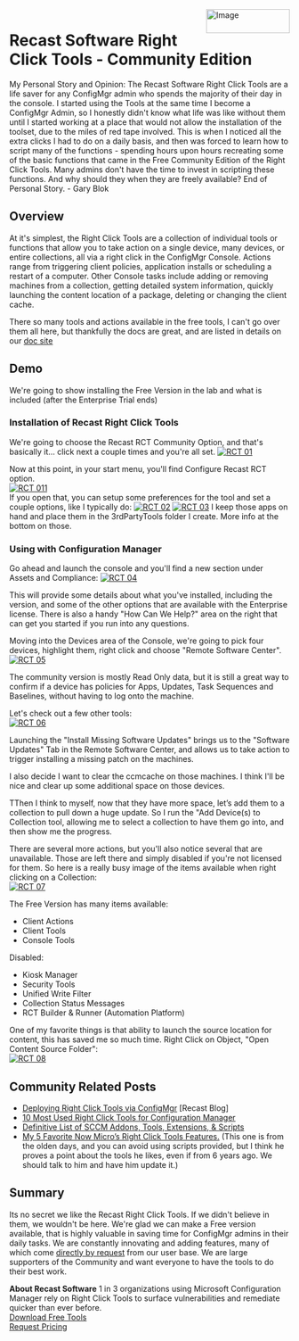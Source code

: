 <img style="float: right;" src="https://docs.recastsoftware.com/media/Recast-Logo-Dark_Horizontal_nav.png"  alt="Image" height="43" width="150">

# Recast Software Right Click Tools - Community Edition

My Personal Story and Opinion:
The Recast Software Right Click Tools are a life saver for any ConfigMgr admin who spends  the majority of their day in the console. I started using the Tools at the same time I become a ConfigMgr Admin, so I honestly didn't know what life was like without them until I started working at a place that would not allow the installation of the toolset, due to the miles of red tape involved. This is when I noticed all the extra clicks I had to do on a daily basis, and then was forced to learn how to script many of the functions - spending hours upon hours recreating some of the basic functions that came in the Free Community Edition of the Right Click Tools. Many admins don't have the time to invest in scripting these functions. And why should they when they are freely available? End of Personal Story. - Gary Blok

## Overview

At it's simplest, the Right Click Tools are a collection of individual tools or functions that allow you to take action on a single device, many devices, or entire collections, all via a right click in the ConfigMgr Console.  Actions range from triggering client policies, application installs or scheduling a restart of a computer.  Other Console tasks include adding or removing machines from a collection, getting detailed system information, quickly launching the content location of a package, deleting or changing the client cache.

There so many tools and actions available in the free tools, I can't go over them all here, but thankfully the docs are great, and are listed in details on our [doc site](https://docs.recastsoftware.com/features/Device_Management/index.html)

## Demo

We're going to show installing the Free Version in the lab and what is included (after the Enterprise Trial ends)

### Installation of Recast Right Click Tools

We're going to choose the Recast RCT Community Option, and that's basically it... click next a couple times and you're all set.
[![RCT 01](media/RCT01.png)](media/RCT01.png)

Now at this point, in your start menu, you'll find Configure Recast RCT option.  
[![RCT 011](media/RCT011.png)](media/RCT011.png)  
If you open that, you can setup some preferences for the tool and set a couple options, like I typically do:
[![RCT 02](media/RCT02.png)](media/RCT02.png)
[![RCT 03](media/RCT03.png)](media/RCT03.png)
I keep those apps on hand and place them in the 3rdPartyTools folder I create.
More info at the bottom on those.

### Using with Configuration Manager

Go ahead and launch the console and you'll find a new section under Assets and Compliance:
[![RCT 04](media/RCT04.png)](media/RCT04.png)

This will provide some details about what you've installed, including the version, and some of the other options that are available with the Enterprise license. There is also a handy "How Can We Help?" area on the right that can get you started if you run into any questions.

Moving into the Devices area of the Console, we're going to pick four devices, highlight them, right click and choose "Remote Software Center".
[![RCT 05](media/RCT05.png)](media/RCT05.png)

The community version is mostly Read Only data, but it is still a great way to confirm if a device has policies for Apps, Updates, Task Sequences and Baselines, without having to log onto the machine.

Let's check out a few other tools:  
[![RCT 06](media/RCT06.png)](media/RCT06.png)

Launching the "Install Missing Software Updates" brings us to the "Software Updates" Tab in the Remote Software Center, and allows us to take action to trigger installing a missing patch on the machines.

I also decide I want to clear the ccmcache on those machines. I think I'll be nice and clear up some additional space on those devices.

TThen I think to myself, now that they have more space, let’s add them to a collection to pull down a huge update. So I run the "Add Device(s) to Collection tool, allowing me to select a collection to have them go into, and then show me the progress.

There are several more actions, but you'll also notice several that are unavailable. Those are left there and simply disabled if you're not licensed for them.  So here is a really busy image of the items available when right clicking on a Collection:  
[![RCT 07](media/RCT07.png)](media/RCT07.png)

The Free Version has many items available:

- Client Actions
- Client Tools
- Console Tools

Disabled:

- Kiosk Manager
- Security Tools
- Unified Write Filter
- Collection Status Messages
- RCT Builder & Runner (Automation Platform)

One of my favorite things is that ability to launch the source location for content, this has saved me so much time. Right Click on Object, "Open Content Source Folder":  
[![RCT 08](media/RCT08.png)](media/RCT08.png)

## Community Related Posts

- [Deploying Right Click Tools via ConfigMgr](https://www.recastsoftware.com/blog/right-click-tools-client-community-tools) [Recast Blog]
- [10 Most Used Right Click Tools for Configuration Manager](https://msendpointmgr.com/2020/10/20/10-most-used-right-click-tools-for-configuration-manager/)
- [Definitive List of SCCM Addons, Tools, Extensions, & Scripts](https://cireson.com/blog/definitive-list-of-sccm-addons-extensions-scripts/)
- [My 5 Favorite Now Micro’s Right Click Tools Features.](https://garytown.com/my-5-favorite-now-micros-right-click-tools-features) (This one is from the olden days, and you can avoid using scripts provided, but I think he proves a point about the tools he likes, even if from 6 years ago. We should talk to him and have him update it.)

## Summary

Its no secret we like the Recast Right Click Tools. If we didn't believe in them, we wouldn't be here. We're glad we can make a Free version available, that is highly valuable in saving time for ConfigMgr admins in their daily tasks. We are constantly innovating and adding features, many of which come [directly by request](https://www.recastsoftware.com/feature-requests) from our user base. We are large supporters of the Community and want everyone to have the tools to do their best work.

**About Recast Software**
1 in 3 organizations using Microsoft Configuration Manager rely on Right Click Tools to surface vulnerabilities and remediate quicker than ever before.  
[Download Free Tools](https://www.recastsoftware.com/?utm_source=cmdocs&utm_medium=referral&utm_campaign=cmdocs#formarea)  
[Request Pricing](https://www.recastsoftware.com/pricing?utm_source=cmdocs&utm_medium=referral&utm_campaign=cmdocs)
